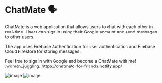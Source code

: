 # ChatMate :speaking_head:

ChatMate is a web application that allows users to chat with each other in real-time. Users can sign in using their Google account and send messages to other users. 

<p>The app uses Firebase Authentication for user authentication and Firebase Cloud Firestore for storing messages.

<p>Feel free to sign in with Google and become a ChatMate with me! 	:woman_juggling:
https://chatmate-for-friends.netlify.app/


![image](https://github.com/shirleyfyx/ChatMate/assets/109609935/3843d20d-1eda-4807-96a2-1a38e56c0a35)
![image](https://github.com/shirleyfyx/ChatMate/assets/109609935/5c03a6ff-d438-4156-956d-c62cf784e461)
